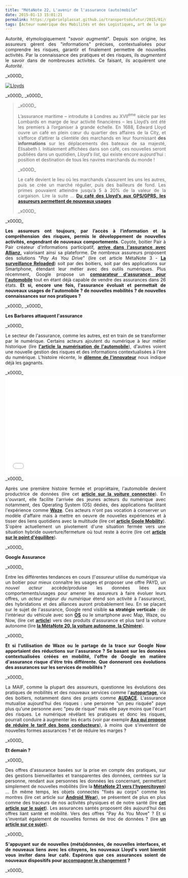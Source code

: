 ```yaml
---
title: "MétaNote 22, L'avenir de l'assurance (auto)mobile"
date: 2015-01-13 15:01:21
permalink: https://gabrielplassat.github.io/transportsdufutur/2015/01/metanote-22-lavenir-de-lassurance-automobile.html
tags: [Acteur numérique des Mobilités et des Logistiques, art de la guerre, assistant de mobilité, citoyen, Comment agir pour changer les pratiques ?, données réelles, économie de l'expérience, internet, lloyd's, marketing, Pay as You Move, PAYD, Service de mobilité, sousveillance, surveillance, Usager Client Citoyen Multitude]
---
```


<p style="text-align: justify;">Autorité, étymologiquement "<em>savoir augmenté</em>". Depuis son origine, les assureurs gèrent des "informations" précises, contextualisées pour comprendre les risques, garantir et finalement permettre de nouvelles activités. Par la connaissance des pratiques et des risques, ils <em>augmentent</em> le savoir dans de nombreuses activités. Ce faisant, ils acquièrent une <em>Autorité</em>.</p>_x000D_
<p style="text-align: justify;"><a class="asset-img-link" href="https://gabrielplassat.github.io/transportsdufutur/wp-content/uploads/sites/6/old/6a0120a66d2ad4970b01bb07d8f50d970d-pi.png"><img class="asset  asset-image at-xid-6a0120a66d2ad4970b01bb07d8f50d970d img-responsive" style="display: block; margin-left: auto; margin-right: auto;" title="Lloyds" src="/wp-content/uploads/sites/6/old/6a0120a66d2ad4970b01bb07d8f50d970d-500wi.png" alt="Lloyds" /></a></p>_x000D_
_x000D_
<blockquote>_x000D_
<p style="text-align: justify;">L’assurance maritime – introduite à Londres au XVII<sup>ème</sup> siècle par les Lombards en marge de leur activité financières – les Lloyd’s ont été les premiers à l’organiser à grande échelle. En 1688, Edward Lloyd ouvre un café en plein cœur du quartier des affaires de la City, et s’efforce d’attirer la clientèle des marchands en leur fournissant <strong>des informations</strong> sur les déplacements des bateaux de sa majesté, Elisabeth I. Initialement affichées dans son café, ces nouvelles seront publiées dans un quotidien, <em>Lloyd’s list</em>, qui existe encore aujourd’hui : position et destination de tous les navires marchands du monde !</p>_x000D_
<p style="text-align: justify;">Le café devient le lieu où les marchands s’assurent les uns les autres, puis se crée un marché régulier, puis des bailleurs de fond. Les primes pouvaient atteindre jusqu’à 5 à 20% de la valeur de la cargaison. Lire la suite ... <a href="https://gabrielplassat.github.io/transportsdufutur/2009/12/du-cafe-des-lloyds-aux-gpsgprs-les-assureurs-permettent-de-nouveaux-usages.html" target="_blank" rel="noopener"><strong>Du café des Lloyd’s aux GPS/GPRS, les assureurs permettent de nouveaux usages</strong></a></p>_x000D_
</blockquote>_x000D_
<p style="text-align: justify;"><strong>Les assureurs ont toujours, par l’accès à l’information et la compréhension des risques, permis le développement de nouvelles activités, engendrant de nouveaux comportements</strong>. Coyote, boitier Pair à Pair créateur d'informations participatif, <a href="https://gabrielplassat.github.io/transportsdufutur/wp-content/uploads/sites/6/2015/01/CPCoyoteAssure.pdf" target="_blank" rel="noopener"><strong>arrive dans l'assurance avec Allianz,</strong></a> valorisant ainsi sa plateforme. De nombreux assureurs proposent des solutions "<em>Pay As You Drive</em>" (lire cet article MétaNote 3 - <a href="https://gabrielplassat.github.io/transportsdufutur/2013/03/metanote-tdf-3-la-surveillance-reloaded.html" target="_blank" rel="noopener"><strong>La surveillance Reloaded</strong></a>) soit par des boitiers, soit par des applications sur Smartphone, étendant leur métier avec des outils numériques. Plus récemment, Google propose un <a href="http://blogs.wsj.com/digits/2015/01/08/google-wants-to-sell-you-auto-insurance/" target="_blank" rel="noopener"><strong>comparateur d'assurance pour l'automobile</strong></a> tout en étant déjà capable de vendre des assurances dans 26 états.<strong> Et si, encore une fois, l'assurance évoluait et permettait de nouveaux usages de l'automobile ? de nouvelles mobilités ? de nouvelles connaissances sur nos pratiques ?</strong></p>_x000D_
<!--more-->_x000D_
<p style="text-align: justify;"><strong>Les Barbares attaquent l'assurance</strong></p>_x000D_
<p style="text-align: justify;">Le secteur de l'assurance, comme les autres, est en train de se transformer par le numérique. Certains acteurs ajoutent du numérique à leur métier historique (lire <a href="https://gabrielplassat.github.io/transportsdufutur/2014/07/numeriser-lautomobile-est-essentiel-mais-largement-insuffisant.html" target="_blank" rel="noopener"><strong>l'article la numérisation de l'automobile</strong></a>), d'autres voient une nouvelle gestion des risques et des informations contextualisées à l'ère du numérique. L'histoire récente, le <a href="https://gabrielplassat.github.io/transportsdufutur/2014/09/toyota-versus-google.html" target="_blank" rel="noopener"><strong>dilemne de l'innovateur</strong></a> nous indique déjà les gagnants.</p>_x000D_
<iframe src="//www.youtube.com/embed/yand-j9dlck" width="560" height="315" frameborder="0" allowfullscreen="allowfullscreen"></iframe>_x000D_
<p style="text-align: justify;">Après une première histoire fermée et propriétaire, l'automobile devient productrice de données (lire cet <a href="https://gabrielplassat.github.io/transportsdufutur/2014/11/donnees-privees-et-automobile.html" target="_blank" rel="noopener"><strong>article sur la voiture connectée</strong></a>). En s'ouvrant, elle facilite l'arrivée des jeunes acteurs du numérique avec notamment, des Operating System (OS) dédiés, des applications facilitant l'expérience comme <a href="https://gabrielplassat.github.io/transportsdufutur/2013/06/google-achete-waze-sans-doute-une-evolution-majeure-dans-le-domaine-des-transports.html" target="_blank" rel="noopener"><strong>Waze</strong></a>. Ces acteurs n'ont pas vocation à conserver un modèle d'affaire mais à mettre en oeuvre de nouvelles expériences et à tisser des liens quotidiens avec la multitude (lire cet <a href="https://gabrielplassat.github.io/transportsdufutur/2014/02/google-maps-devient-dans-les-faits-google-mobility.html" target="_blank" rel="noopener"><strong>article Goole Mobility</strong></a>). S'opère actuellement un pivotement d'une situation fermée vers une situation hybride ouverture/fermeture où tout reste à écrire (lire cet <a href="https://gabrielplassat.github.io/transportsdufutur/2014/09/point-break.html" target="_blank" rel="noopener"><strong>article sur le point d'équilibre</strong></a>).</p>_x000D_
<p style="text-align: justify;"><strong>Google Assurance</strong></p>_x000D_
<p style="text-align: justify;">Entre les différentes tendances en cours (l'<em>assureur</em> utilise du numérique via un boitier pour mieux connaître les usages et proposer une offre PAYD, un <em>nouvel acteur </em>accède/produise les données liées aux comportements/usages pour amener les assureurs à faire évoluer leurs offres, un <em>acteur majeur du numérique</em> étend son activité à l'assurance), des hybridations et des alliances auront probablement lieu. En se plaçant sur le sujet de l'assurance, Google rend visible <strong>sa stratégie verticale</strong> : de l'intérieur du véhicule avec son <a href="http://www.openautoalliance.net/#about" target="_blank" rel="noopener"><strong>OS</strong></a> ou le smartphone avec Map, Waze, ou Now, (lire cet <a href="https://gabrielplassat.github.io/transportsdufutur/2014/03/avec-android-wear-google-avance-ses-pions-vers-le-parfait-assistant-personnel-de-mobilite.html" target="_blank" rel="noopener"><strong>article</strong></a>) vers des produits d'assurance et plus tard la voiture autonome (lire <a href="https://gabrielplassat.github.io/transportsdufutur/2014/04/metanote-20-la-voiture-sans-conducteur-la-chimere.html" target="_blank" rel="noopener"><strong>la MétaNote 20, la voiture autonome, la Chimère</strong></a>).</p>_x000D_
<p style="text-align: justify;"><strong>Et si l'utilisation de Waze ou le partage de la trace sur Google Now apportaient des réductions sur l'assurance ? Se basant sur les données contextualisées créées en mobilité, l'offre de Google en matière d'assurance risque d'être très différente. Que donneront ces évolutions des assurances sur les services de mobilités ? </strong></p>_x000D_
<p style="text-align: justify;">La MAIF, comme la plupart des assureurs, questionne les évolutions des pratiques de mobilités et des nouveaux services comme l'<a href="http://www.lanouvellerepublique.fr/Deux-Sevres/Actualite/Economie-social/n/Contenus/Articles/2014/09/10/La-MAIF-investit-dans-l-autopartage-2040378" target="_blank" rel="noopener"><strong>autopartage</strong></a>, via des boitiers, notamment dans des projets comme <a href="https://gabrielplassat.github.io/transportsdufutur/les_transports_du_futur_l/audace-accelerer-et-unir-les-offres-de-deplacements-en-autopartage-covoiturage-et-vehicules-electriq.html" target="_blank" rel="noopener"><strong>AUDACE</strong></a>. L'assurance mutualise aujourd'hui des risques : une personne "un peu risquée" paye plus qu'une personne avec "peu de risque" mais elle paye moins que l'écart des risques. Le numérique révélant les pratiques et donc les risques, pourrait conduire à augmenter les écarts (voir par exemple <a href="http://www.latribune.fr/entreprises-finance/banques-finance/assurance/20140627trib000837406/direct-assurance-baissera-chaque-mois-les-tarifs-des-bons-conducteurs.html" target="_blank" rel="noopener"><strong>Axa qui propose de réduire le tarif des bons conducteurs</strong></a>), à moins que s'inventent de nouvelles formes assurances ? et de réduire les marges ?</p>_x000D_
<p style="text-align: justify;"><strong>Et demain ?</strong></p>_x000D_
<p style="text-align: justify;">Des offres d'assurance basées sur la prise en compte des pratiques, sur des gestions bienveillantes et transparentes des données, centrées sur la personne, rendant aux personnes les données les concernant, permettant simplement de nouvelles mobilités (lire la <a href="https://gabrielplassat.github.io/transportsdufutur/2014/09/metanote-21-vers-lhypercitoyen-acteur-heureux-a-lere-des-plateformes-numeriques.html" target="_blank" rel="noopener"><strong>MétaNote 21 vers l'hypercitoyen</strong></a>) ... En même temps, les objets connectés "fixés au corps" comme les montres (lire cet article sur <a href="https://gabrielplassat.github.io/transportsdufutur/2014/03/avec-android-wear-google-avance-ses-pions-vers-le-parfait-assistant-personnel-de-mobilite.html" target="_blank" rel="noopener"><strong>Android Wear</strong></a>), se présentent de plus en plus comme des traceurs de nos activités physiques et de notre santé (lire <a href="https://gabrielplassat.github.io/transportsdufutur/2014/06/nous-y-voila-le-lien-sante-mobilite-certains-le-questionnent-dautres-le-surveillent.html" target="_blank" rel="noopener"><strong>cet article sur le sujet</strong></a>). Les assurances santés proposent dès aujourd'hui des offres liant santé et mobilité. Vers des offres "Pay As You Move" ? Et si s'inventait également de nouvelles formes de troc de données ? (lire <a href="https://gabrielplassat.github.io/transportsdufutur/2015/01/par-le-troc-de-donnees-et-si-on-inventait-aujourdhui-de-nouveaux-contrats.html" target="_blank" rel="noopener"><strong>un article sur ce sujet</strong></a>).</p>_x000D_
<p style="text-align: justify;"><strong>S'appuyant sur de nouvelles (méta)données, de nouvelles interfaces, et de nouveaux liens avec les citoyens, les nouveaux Lloyd's vont bientôt vous inviter dans leur café. Espérons que ces assurances soient de nouveaux dispositifs pour <a href="https://gabrielplassat.github.io/transportsdufutur/2014/12/changer-de-mobilite.html" target="_blank" rel="noopener">accompagner le changement</a> ? </strong></p>_x000D_
<p style="text-align: justify;"></p>
